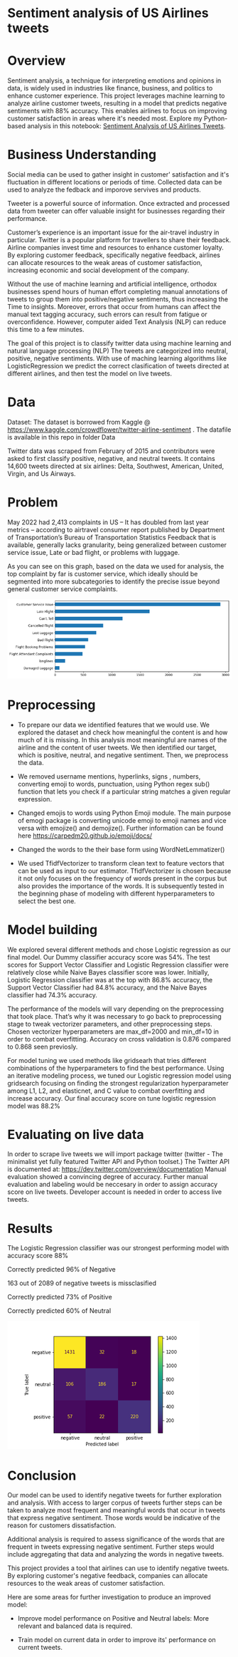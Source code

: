 # Sentiment analysis of US Airlines tweets


# Overview

Sentiment analysis, a technique for interpreting emotions and opinions in data, is widely used in industries like finance, business, and politics to enhance customer experience. This project leverages machine learning to analyze airline customer tweets, resulting in a model that predicts negative sentiments with 88% accuracy. This enables airlines to focus on improving customer satisfaction in areas where it's needed most. Explore my Python-based analysis in this notebook: [Sentiment Analysis of US Airlines Tweets](https://github.com/feelgd777/SQL_repo/blob/main/notebooks/Sentiment%20analysis%20of%20US%20Airlines%20tweets.ipynb).

# Business Understanding

Social media can be used to gather insight in customer' satisfaction and it's fluctuation in different locations or periods of time. Collected data can be used to analyze the fedback and imporove servives and products.

Tweeter is a powerful source of information. Once extracted and processed data from tweeter can offer valuable insight for businesses regarding their performance.

Customer’s experience is an important issue for the air-travel industry in particular. Twitter is a popular platform for travellers to share their feedback. Airline companies invest time and resources to enhance customer loyalty. By exploring customer feedback, specifically negative feedback, airlines can allocate resources to the weak areas of customer satisfaction, increasing economic and social development of the company.

Without the use of machine learning and artificial intelligence, orthodox businesses spend hours of human effort completing manual annotations of tweets to group them into positive/negative sentiments, thus increasing the Time to insights. Moreover, errors that occur from humans can affect the manual text tagging accuracy, such errors can result from fatigue or overconfidence. However, computer aided Text Analysis (NLP) can reduce this time to a few minutes.

The goal of this project is to classify twitter data using machine learning and natural language processing (NLP) The tweets are categorized into neutral, positive, negative sentiments. With use of maching learning algorithms like LogisticRegression we  predict the correct clasification of tweets directed at different airlines, and then test the model on live tweets.

# Data

Dataset: The dataset is borrowed from Kaggle @ https://www.kaggle.com/crowdflower/twitter-airline-sentiment . The datafile is available in this repo in folder Data

Twitter data was scraped from February of 2015 and contributors were asked to first classify positive, negative, and neutral tweets. It contains 14,600 tweets directed at six airlines: Delta, Southwest, American, United, Virgin, and Us Airways.

# Problem

May 2022 had 2,413 complaints in US – It has doubled from last year metrics – according to airtravel consumer report published by Department of Transportation’s Bureau of Transportation Statistics Feedback that is available, generally lacks granularity, being generalized between customer service issue, Late or bad flight, or problems with luggage.

As you can see on this graph, based on the data we used for analysis, the top complaint by far is customer service, which ideally should be segmented into more subcategories to identify the precise issue beyond general customer service complaints.

![Negative reasons](./visualizations/us-airlines/reason1.png)


# Preprocessing

-	To prepare our data we identified features that we would use. We explored the dataset and check how meaningful the content is and how much of it is missing. In this analysis most meaningful are names of the airline and the content of user tweets.  We then identified our target, which is positive, neutral, and negative sentiment. Then, we preprocess the data.

-	We removed username mentions, hyperlinks, signs , numbers, converting emoji to words, punctuation, using Python regex sub() function that lets you check if a particular string matches a given regular expression.

-	Changed emojis to words using Python Emoji module. The main purpose of emogi package is converting unicode emoji to emoji names and vice versa with emojize() and demojize(). Further information can be found here https://carpedm20.github.io/emoji/docs/

-	 Changed the words to the their base form using WordNetLemmatizer()

-  We used TfidfVectorizer to transform clean text to feature vectors that can be used as input to our estimator. TfidfVectorizer is chosen because it not only focuses on the frequency of words present in the corpus but also provides the importance of the words. It is subsequently tested in the beginning phase of modeling with different hyperparameters to select the best one.


# Model building

We explored several different methods and chose Logistic regression as our final model. Our Dummy classifier accuracy score was 54%. The test scores for Support Vector Classifier and Logistic Regression classifier were relatively close while Naive Bayes classifier score was lower. Initially, Logistic Regression classifier was at the top with 86.8% accuracy, the Support Vector Classifier had 84.8% accuracy, and the Naive Bayes classifier had 74.3% accuracy.

The performance of the models will vary depending on the preprocessing that took place. That’s why it was necessary to go back to preprocessing stage to tweak vectorizer parameters, and other preprocessing steps. Chosen vectorizer hyperparameters are max_df=2000 and min_df=10 in order to combat overfitting. Accuracy on cross validation is 0.876 compared to 0.868 seen previosly. 

For model tuning we used methods like gridsearh that tries different combinations of the hyperparameters to find the best performance. Using an iterative modeling process, we tuned our Logistic regression model using gridsearch focusing on finding the strongest regularization hyperparameter among L1, L2, and elasticnet, and C value to combat overfitting and increase accuracy. Our final accuracy score on tune logistic regression model was 88.2%


# Evaluating on live data

In order to scrape live tweets we will import package twitter (twitter - The minimalist yet fully featured Twitter API and Python toolset.) The Twitter API is documented at: https://dev.twitter.com/overview/documentation
Manual evaluation showed
a convincing degree of accuracy. Further manual evaluation and labeling would be neccesary in order to assign accuracy score on live tweets.
Developer account is needed in order to access live tweets.


# Results

The Logistic Regression classifier was our strongest performing model with accuracy score 88%

Correctly predicted 96% of Negative

163 out of 2089 of negative tweets is missclasified

Correctly predicted 73% of Positive

Correctly predicted 60% of Neutral

![Confusion Matrix](./visualizations/us-airlines/confusion.png)


# Conclusion

Our model can be used to identify negative tweets for further exploration and analysis. With access to larger corpus of tweets further steps can be taken to analyze most frequent and meaningful words that occur in tweets that express negative sentiment. Those words would be indicative of the reason for customers dissatisfaction.

Additional analysis is required to assess significance of the words that are frequent in tweets expressing negative sentiment. Further steps would include aggregating that data and analyzing the words in negative tweets.

This project provides a tool that airlines can use to identify negative tweets. By exploring customer's negative feedback, companies can allocate resources to the weak areas of customer satisfaction.

Here are some areas for further investigation to produce an improved model:

- Improve model performance on Positive and Neutral labels: More relevant and balanced data is required.

- Train model on current data in order to improve its' performance on current tweets.
